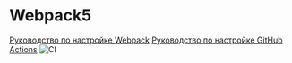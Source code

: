 # Webpack5

[Руководство по настройке Webpack](https://webpack.js.org/guides/)
[Руководство по настройке GitHub Actions](https://docs.github.com/en/actions/quickstart)
![CI](https://github.com/SerzhDares/work_environment/actions/workflows/web.yml/badge.svg)
